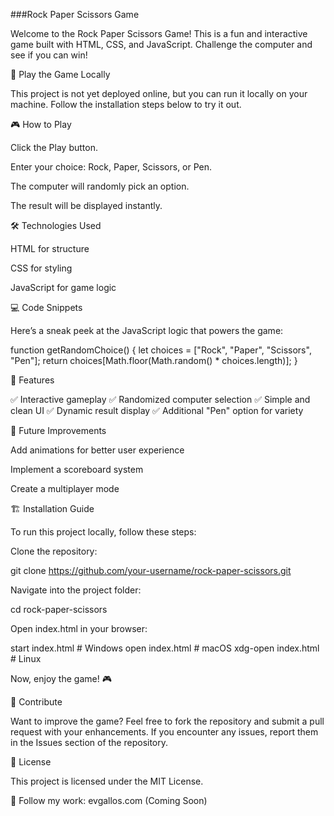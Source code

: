 ###Rock Paper Scissors Game

Welcome to the Rock Paper Scissors Game! This is a fun and interactive game built with HTML, CSS, and JavaScript. Challenge the computer and see if you can win!

🚀 Play the Game Locally

This project is not yet deployed online, but you can run it locally on your machine. Follow the installation steps below to try it out.

🎮 How to Play

Click the Play button.

Enter your choice: Rock, Paper, Scissors, or Pen.

The computer will randomly pick an option.

The result will be displayed instantly.

🛠️ Technologies Used

HTML for structure

CSS for styling

JavaScript for game logic

💻 Code Snippets

Here’s a sneak peek at the JavaScript logic that powers the game:

function getRandomChoice() {
  let choices = ["Rock", "Paper", "Scissors", "Pen"];
  return choices[Math.floor(Math.random() * choices.length)];
}

📌 Features

✅ Interactive gameplay
✅ Randomized computer selection
✅ Simple and clean UI
✅ Dynamic result display
✅ Additional "Pen" option for variety

🔧 Future Improvements

Add animations for better user experience

Implement a scoreboard system

Create a multiplayer mode

🏗️ Installation Guide

To run this project locally, follow these steps:

Clone the repository:

git clone https://github.com/your-username/rock-paper-scissors.git

Navigate into the project folder:

cd rock-paper-scissors

Open index.html in your browser:

start index.html  # Windows
open index.html    # macOS
xdg-open index.html  # Linux

Now, enjoy the game! 🎮

🤝 Contribute

Want to improve the game? Feel free to fork the repository and submit a pull request with your enhancements. If you encounter any issues, report them in the Issues section of the repository.

📜 License

This project is licensed under the MIT License.

🔗 Follow my work: evgallos.com (Coming Soon)
